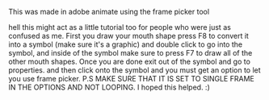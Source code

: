 This was made in adobe animate using the frame picker tool 

hell this might act as a little tutorial too for people who were just as confused as me.
First you draw your mouth shape press F8 to convert it into a symbol (make sure it's a graphic) 
and double click to go into the symbol, and inside of the symbol make sure to press F7 to draw all of the other mouth shapes.
Once you are done exit out of the symbol and go to properties. 
and then click onto the symbol and you must get an option to let you use frame picker.
P.S MAKE SURE THAT IT IS SET TO SINGLE FRAME IN THE OPTIONS AND NOT LOOPING.
I hoped this helped. :)
